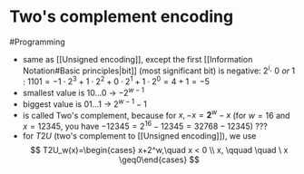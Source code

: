 # Two's complement encoding
#Programming 
+ same as [[Unsigned encoding]], except the first [[Information Notation#Basic principles|bit]] (most significant bit) is negative: ${2^i \cdot \ 0 \ or \ 1}$ : ${1101 = -1 \cdot 2^3 + 1 \cdot 2^2 + 0 \cdot 2^1 + 1 \cdot 2^0 = 4+1=-5}$
+ smallest value is $10\dots0$ -> $-2^{w-1}$
+ biggest value is $01\dots1$ -> $2^{w-1}-1$
+ is called Two's complement, because for $x, -x = \mathbf{2}^w - x$ (for $w=16$ and $x=12345$, you have $-12345 = 2^16 - 12345 = 32768 - 12345$) ???
+ for $T2U$ (two's complement to [[Unsigned encoding]]), we use $$ T2U_w(x)=\begin{cases} x+2^w,\quad x < 0 \\ x, \qquad \quad \ x \geq0\end{cases} $$

